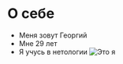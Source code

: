 # О себе
- Меня зовут Георгий
- Мне 29 лет
- Я учусь в нетологии
  ![Это я](https://cdn.kanobu.ru/articles/pics/3e3de2e0-13c6-4aec-9730-595731f72fdf.jpg)